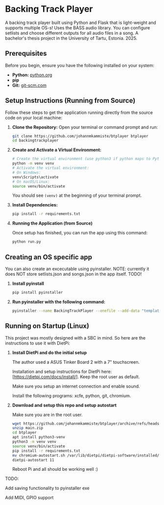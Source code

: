 # Backing Track Player

A backing track player built using Python and Flask that is light-weight and supports multiple OS-s! Uses the BASS audio library. You can configure setlists and choose different outputs for all audio files in a song.
A bachelor's thesis project in the University of Tartu, Estonia. 2025.

## Prerequisites

Before you begin, ensure you have the following installed on your system:

* **Python:** [python.org](https://www.python.org/)
* **pip** 
* **Git:**  [git-scm.com](https://git-scm.com/)

## Setup Instructions (Running from Source)

Follow these steps to get the application running directly from the source code on your local machine:

1.  **Clone the Repository:**
    Open your terminal or command prompt and run:
    ```bash
    git clone https://github.com/johannmkammiste/btplayer btplayer
    cd backingtrackplayer
    ```

2.  **Create and Activate a Virtual Environment:**
    ```bash
    # Create the virtual environment (use python3 if python maps to Python 2)
    python -m venv venv
    # Activate the virtual environment:
    # On Windows:
    venv\Scripts\activate
    # On macOS/Linux:
    source venv/bin/activate
    ```
    You should see `(venv)` at the beginning of your terminal prompt.

3.  **Install Dependencies:**
    ```bash
    pip install -r requirements.txt
    ```

4. **Running the Application (from Source)**
    
    Once setup has finished, you can run the app using this command: 
 
    ```bash
    python run.py
    ```

## Creating an OS specific app

You can also create an excecutable using pyinstaller. NOTE: currently it does NOT store setlists.json and songs.json in the app itself. TODO!

1. **Install pyinstall**
    ```bash
    pip install pyinstaller
    ```
2. **Run pyinstaller with the following command:**
   ```bash
   pyinstaller --name BackingTrackPlayer --onefile --add-data "templates:templates" --add-data "static:static" --add-data "data:data" --add-data "app.py:." --collect-all modpybass run.py
   ```

## Running on Startup (Linux)

This project was mostly designed with a SBC in mind. So here are the instructions to use it with DietPi:

1. **Install DietPi and do the initial setup**
   
   The author used a ASUS Tinker Board 2 with a 7" touchscreen.

    Installation and setup instructions for DietPi here: [https://dietpi.com/docs/install/]. Keep the root user as default.

    Make sure you setup an internet connection and enable sound. 
    
    Install the following programs:
    xcfe, python, git, chromium.

2. **Download and setup this repo and setup autostart**

    Make sure you are in the root user.
    ```bash
    wget https://github.com/johannmkammiste/btplayer/archive/refs/heads/main.zip
   unzip main.zip
   cd btplayer
   apt install python3-venv
   python3 -m venv venv
   source venv/bin/activate
   pip install -r requirements.txt
   mv chromium-autostart.sh /var/lib/dietpi/dietpi-software/installed/chromium-autostart.sh
   dietpi-autostart 11
    ```
   Reboot Pi and all should be working well :)

TODO:

Add saving functionality to pyinstaller exe

Add MIDI, GPIO support


